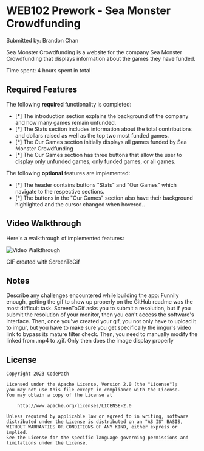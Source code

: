 # WEB102 Prework - Sea Monster Crowdfunding

Submitted by: Brandon Chan

Sea Monster Crowdfunding is a website for the company Sea Monster Crowdfunding that displays information about the games they have funded.

Time spent: 4 hours spent in total

## Required Features

The following **required** functionality is completed:

* [*] The introduction section explains the background of the company and how many games remain unfunded.
* [*] The Stats section includes information about the total contributions and dollars raised as well as the top two most funded games.
* [*] The Our Games section initially displays all games funded by Sea Monster Crowdfunding
* [*] The Our Games section has three buttons that allow the user to display only unfunded games, only funded games, or all games.

The following **optional** features are implemented:

* [*] The header contains buttons "Stats" and "Our Games" which navigate to the respective sections.
* [*] The buttons in the "Our Games" section also have their background highlighted and the cursor changed when hovered..
## Video Walkthrough

Here's a walkthrough of implemented features:

<img src='https://i.imgur.com/tWEZduJ.gif' title='Video Walkthrough' width='' alt='Video Walkthrough' />

<!-- Replace this with whatever GIF tool you used! -->
GIF created with ScreenToGif
<!-- Recommended tools:
[Kap](https://getkap.co/) for macOS
[ScreenToGif](https://www.screentogif.com/) for Windows
[peek](https://github.com/phw/peek) for Linux. -->

## Notes

Describe any challenges encountered while building the app:
Funnily enough, getting the gif to show up properly on the GitHub readme was the most difficult task. ScreenToGif asks you to submit a resolution, but if you submit the resolution of your monitor, then you can't access the software's interface. Then, once you've created your gif, you not only have to upload it to imgur, but you have to make sure you get specifically the imgur's video link to bypass its mature filter check. Then, you need to manually modify the linked from .mp4 to .gif. Only then does the image display properly

## License

    Copyright 2023 CodePath

    Licensed under the Apache License, Version 2.0 (the "License");
    you may not use this file except in compliance with the License.
    You may obtain a copy of the License at

        http://www.apache.org/licenses/LICENSE-2.0

    Unless required by applicable law or agreed to in writing, software
    distributed under the License is distributed on an "AS IS" BASIS,
    WITHOUT WARRANTIES OR CONDITIONS OF ANY KIND, either express or implied.
    See the License for the specific language governing permissions and
    limitations under the License.
